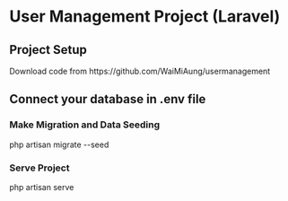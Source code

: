 <h1>User Management Project (Laravel)</h1>
<h2>Project Setup</h2>
<p>
Download code from https://github.com/WaiMiAung/usermanagement
</p>
<h2>Connect your database in .env file</h2>
<h3>Make Migration and Data Seeding</h3>
<p>php artisan migrate --seed</p>
<h3>Serve Project</h3>
<p>php artisan serve</p>
